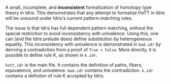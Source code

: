 A small, incomplete, and **inconsistent** formalization of homotopy type theory in Idris. This demonstrates that any attempt to formalize HoTT in Idris will be unsound under Idris's current pattern-matching rules.

The issue is that Idris has full dependent pattern matching, without the special restriction to avoid inconsistency with univalence. Using this, one can (and the Idris prelude does) define substitution by heterogeneous equality. This inconsistency with univalence is demonstrated in `bad.idr` by deriving a contradiction from a proof of `True = False`. More directly, it is possible to define rule K, as shown in `k.idr`.

`hott.idr` is the main file. It contains the definition of paths, fibers, equivalence, and univalence. `bad.idr` contains the contradiction. `k.idr` contains a definiton of rule K accepted by Idris.
